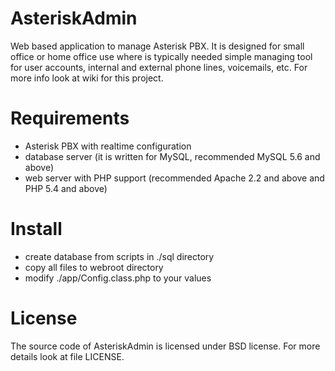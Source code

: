 AsteriskAdmin
=============

Web based application to manage Asterisk PBX. It is designed for small office or home office use where is typically needed simple managing tool for user accounts, internal and external phone lines, voicemails, etc. For more info look at wiki for this project.

Requirements
============

- Asterisk PBX with realtime configuration
- database server (it is written for MySQL, recommended MySQL 5.6 and above)
- web server with PHP support (recommended Apache 2.2 and above and PHP 5.4 and above)

Install
============

- create database from scripts in ./sql directory
- copy all files to webroot directory
- modify ./app/Config.class.php to your values

License
=======

The source code of AsteriskAdmin is licensed under BSD license. For more details look at file LICENSE.

